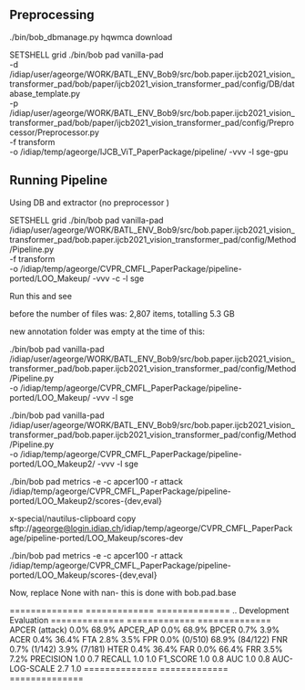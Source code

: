 Preprocessing
--------------

./bin/bob_dbmanage.py hqwmca download


SETSHELL grid
./bin/bob pad vanilla-pad \
-d /idiap/user/ageorge/WORK/BATL_ENV_Bob9/src/bob.paper.ijcb2021_vision_transformer_pad/bob/paper/ijcb2021_vision_transformer_pad/config/DB/database_template.py \
-p /idiap/user/ageorge/WORK/BATL_ENV_Bob9/src/bob.paper.ijcb2021_vision_transformer_pad/bob/paper/ijcb2021_vision_transformer_pad/config/Preprocessor/Preprocessor.py \
-f transform \
-o /idiap/temp/ageorge/IJCB_ViT_PaperPackage/pipeline/ -vvv -l sge-gpu







Running Pipeline
------------------
Using DB and extractor (no preprocessor )



SETSHELL grid
./bin/bob pad vanilla-pad \
/idiap/user/ageorge/WORK/BATL_ENV_Bob9/src/bob.paper.ijcb2021_vision_transformer_pad/bob.paper.ijcb2021_vision_transformer_pad/config/Method/Pipeline.py \
-f transform \
-o /idiap/temp/ageorge/CVPR_CMFL_PaperPackage/pipeline-ported/LOO_Makeup/ -vvv -c -l sge





Run this and see

before the number of files was: 2,807 items, totalling 5.3 GB

new annotation folder was empty at the time of this:


./bin/bob pad vanilla-pad \
/idiap/user/ageorge/WORK/BATL_ENV_Bob9/src/bob.paper.ijcb2021_vision_transformer_pad/bob.paper.ijcb2021_vision_transformer_pad/config/Method/Pipeline.py \
-o /idiap/temp/ageorge/CVPR_CMFL_PaperPackage/pipeline-ported/LOO_Makeup/ -vvv -l sge





./bin/bob pad vanilla-pad \
/idiap/user/ageorge/WORK/BATL_ENV_Bob9/src/bob.paper.ijcb2021_vision_transformer_pad/bob.paper.ijcb2021_vision_transformer_pad/config/Method/Pipeline.py \
-o /idiap/temp/ageorge/CVPR_CMFL_PaperPackage/pipeline-ported/LOO_Makeup2/ -vvv -l sge


./bin/bob pad metrics -e -c apcer100 -r attack /idiap/temp/ageorge/CVPR_CMFL_PaperPackage/pipeline-ported/LOO_Makeup2/scores-{dev,eval}



x-special/nautilus-clipboard
copy
sftp://ageorge@login.idiap.ch/idiap/temp/ageorge/CVPR_CMFL_PaperPackage/pipeline-ported/LOO_Makeup/scores-dev



./bin/bob pad metrics -e -c apcer100 -r attack /idiap/temp/ageorge/CVPR_CMFL_PaperPackage/pipeline-ported/LOO_Makeup/scores-{dev,eval}


Now, replace None with nan- this is done with bob.pad.base

==============  =============  ==============
..              Development    Evaluation
==============  =============  ==============
APCER (attack)  0.0%           68.9%
APCER_AP        0.0%           68.9%
BPCER           0.7%           3.9%
ACER            0.4%           36.4%
FTA             2.8%           3.5%
FPR             0.0% (0/510)   68.9% (84/122)
FNR             0.7% (1/142)   3.9% (7/181)
HTER            0.4%           36.4%
FAR             0.0%           66.4%
FRR             3.5%           7.2%
PRECISION       1.0            0.7
RECALL          1.0            1.0
F1_SCORE        1.0            0.8
AUC             1.0            0.8
AUC-LOG-SCALE   2.7            1.0
==============  =============  ==============
